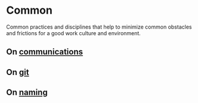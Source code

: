 # Common

Common practices and disciplines that help to minimize common obstacles and frictions for a good work culture and environment.

## On [communications](communications.md)

## On [git](git.md)

## On [naming](naming.md)
